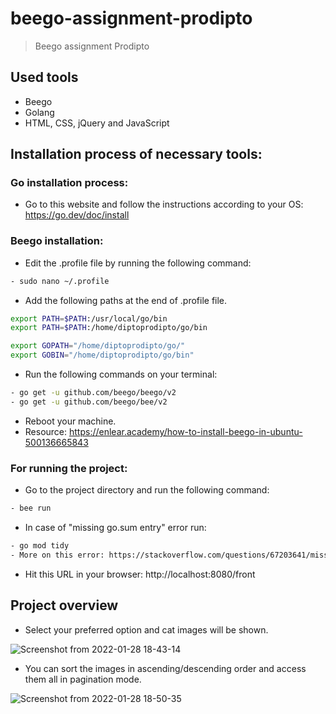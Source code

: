 # beego-assignment-prodipto
> Beego assignment Prodipto

## Used tools
- Beego
- Golang
- HTML, CSS, jQuery and JavaScript

## Installation process of necessary tools:
### Go installation process:
- Go to this website and follow the instructions according to your OS: https://go.dev/doc/install

### Beego installation:
- Edit the .profile file by running the following command:

```bash
- sudo nano ~/.profile
```

- Add the following paths at the end of .profile file.

```bash
export PATH=$PATH:/usr/local/go/bin
export PATH=$PATH:/home/diptoprodipto/go/bin

export GOPATH="/home/diptoprodipto/go/"
export GOBIN="/home/diptoprodipto/go/bin"
```

- Run the following commands on your terminal:

``` bash
- go get -u github.com/beego/beego/v2
- go get -u github.com/beego/bee/v2
```

- Reboot your machine.
- Resource: https://enlear.academy/how-to-install-beego-in-ubuntu-500136665843

### For running the project:
- Go to the project directory and run the following command:

``` bash
- bee run
```
- In case of "missing go.sum entry" error run:

```bash
- go mod tidy
- More on this error: https://stackoverflow.com/questions/67203641/missing-go-sum-entry-for-module-providing-package-package-name
```

- Hit this URL in your browser: http://localhost:8080/front

## Project overview
- Select your preferred option and cat images will be shown.

![Screenshot from 2022-01-28 18-43-14](https://user-images.githubusercontent.com/56860950/151549175-5fa4ff99-4dd8-4339-8ccf-b768da25b0d3.png)

- You can sort the images in ascending/descending order and access them all in pagination mode.

![Screenshot from 2022-01-28 18-50-35](https://user-images.githubusercontent.com/56860950/151550027-defa95da-2479-4269-9509-d43d3cb23a91.png)
